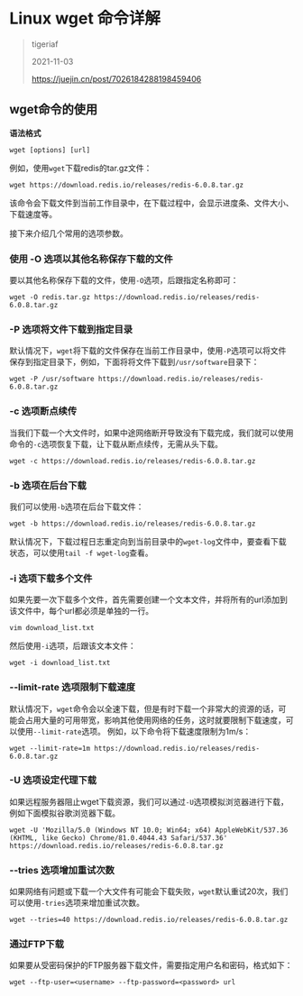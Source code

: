 # Linux wget 命令详解

>tigeriaf
>
>2021-11-03
>
>https://juejin.cn/post/7026184288198459406

## wget命令的使用

**语法格式**

```shell
wget [options] [url]
```

例如，使用`wget`下载redis的tar.gz文件：

```shell
wget https://download.redis.io/releases/redis-6.0.8.tar.gz
```

该命令会下载文件到当前工作目录中，在下载过程中，会显示进度条、文件大小、下载速度等。

接下来介绍几个常用的选项参数。

### 使用 -O 选项以其他名称保存下载的文件

要以其他名称保存下载的文件，使用`-O`选项，后跟指定名称即可：

```shell
wget -O redis.tar.gz https://download.redis.io/releases/redis-6.0.8.tar.gz
```

### -P 选项将文件下载到指定目录

默认情况下，`wget`将下载的文件保存在当前工作目录中，使用`-P`选项可以将文件保存到指定目录下，例如，下面将将文件下载到`/usr/software`目录下：

```shell
wget -P /usr/software https://download.redis.io/releases/redis-6.0.8.tar.gz
```

### -c 选项断点续传

当我们下载一个大文件时，如果中途网络断开导致没有下载完成，我们就可以使用命令的`-c`选项恢复下载，让下载从断点续传，无需从头下载。

```shell
wget -c https://download.redis.io/releases/redis-6.0.8.tar.gz
```

### -b 选项在后台下载

我们可以使用`-b`选项在后台下载文件：

```shell
wget -b https://download.redis.io/releases/redis-6.0.8.tar.gz
```

默认情况下，下载过程日志重定向到当前目录中的`wget-log`文件中，要查看下载状态，可以使用`tail -f wget-log`查看。

### -i 选项下载多个文件

如果先要一次下载多个文件，首先需要创建一个文本文件，并将所有的url添加到该文件中，每个url都必须是单独的一行。

```shell
vim download_list.txt
```

然后使用`-i`选项，后跟该文本文件：

```shell
wget -i download_list.txt
```

### --limit-rate 选项限制下载速度

默认情况下，`wget`命令会以全速下载，但是有时下载一个非常大的资源的话，可能会占用大量的可用带宽，影响其他使用网络的任务，这时就要限制下载速度，可以使用`--limit-rate`选项。 例如，以下命令将下载速度限制为1m/s：

```shell
wget --limit-rate=1m https://download.redis.io/releases/redis-6.0.8.tar.gz
```

### -U 选项设定代理下载

如果远程服务器阻止wget下载资源，我们可以通过`-U`选项模拟浏览器进行下载，例如下面模拟谷歌浏览器下载。

```shell
wget -U 'Mozilla/5.0 (Windows NT 10.0; Win64; x64) AppleWebKit/537.36 (KHTML, like Gecko) Chrome/81.0.4044.43 Safari/537.36' https://download.redis.io/releases/redis-6.0.8.tar.gz
```

### --tries 选项增加重试次数

如果网络有问题或下载一个大文件有可能会下载失败，`wget`默认重试20次，我们可以使用`-tries`选项来增加重试次数。

```shell
wget --tries=40 https://download.redis.io/releases/redis-6.0.8.tar.gz
```

### 通过FTP下载

如果要从受密码保护的FTP服务器下载文件，需要指定用户名和密码，格式如下：

```shell
wget --ftp-user=<username> --ftp-password=<password> url
```

